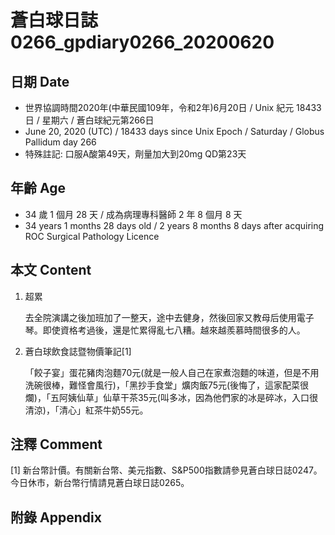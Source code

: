 [_metadata_:encoding]: - "utf-8"
[_metadata_:language]: - "zh-Hant-TW"
[_metadata_:fileformat]: - "markdown"
[_metadata_:MIME_type]: - "text/plain"
[_metadata_:markdown_version]: - "commonmark version 0.29"
[_metadata_:markdown_spec]: - "https://spec.commonmark.org/0.29/"

# 蒼白球日誌0266_gpdiary0266_20200620 #

## 日期 Date ##

* 世界協調時間2020年(中華民國109年，令和2年)6月20日 / Unix 紀元 18433 日 / 星期六 / 蒼白球紀元第266日
* June 20, 2020 (UTC) / 18433 days since Unix Epoch / Saturday / Globus Pallidum day 266
* 特殊註記: 口服A酸第49天，劑量加大到20mg QD第23天

## 年齡 Age ##

* 34 歲 1 個月 28 天 / 成為病理專科醫師 2 年 8 個月 8 天
* 34 years 1 months 28 days old / 2 years 8 months 8 days after acquiring ROC Surgical Pathology Licence

## 本文 Content ##

1. 超累

    去全院演講之後加班加了一整天，途中去健身，然後回家又教母后使用電子琴。即使資格考過後，還是忙累得亂七八糟。越來越羨慕時間很多的人。

2. 蒼白球飲食誌暨物價筆記[1]

    「餃子宴」蛋花豬肉泡麵70元(就是一般人自己在家煮泡麵的味道，但是不用洗碗很棒，難怪會風行)，「黑抄手食堂」爌肉飯75元(後悔了，這家配菜很爛)，「五阿姨仙草」仙草干茶35元(叫多冰，因為他們家的冰是碎冰，入口很清涼)，「清心」紅茶牛奶55元。    

## 注釋 Comment ##

[1] 新台幣計價。有關新台幣、美元指數、S&P500指數請參見蒼白球日誌0247。今日休市，新台幣行情請見蒼白球日誌0265。



## 附錄 Appendix ##

